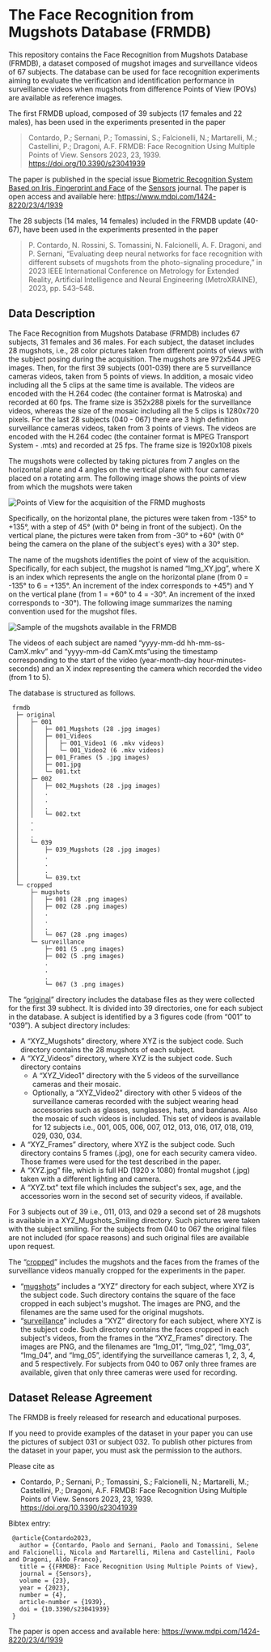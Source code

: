 # The Face Recognition from Mugshots Database (FRMDB)

This repository contains the Face Recognition from Mugshots Database (FRMDB), a dataset composed of mugshot images and surveillance videos of 67 subjects. The database can be used for face recognition experiments aiming to evaluate the verification and identification performance in surveillance videos when mugshots from difference Points of View (POVs) are available as reference images.

The first FRMDB upload, composed of 39 subjects (17 females and 22 males), has been used in the experiments presented in the paper

> Contardo, P.; Sernani, P.; Tomassini, S.; Falcionelli, N.; Martarelli, M.; Castellini, P.; Dragoni, A.F. FRMDB: Face Recognition Using Multiple Points of View. Sensors 2023, 23, 1939. <https://doi.org/10.3390/s23041939>

The paper is published in the special issue [Biometric Recognition System Based on Iris, Fingerprint and Face](https://www.mdpi.com/journal/sensors/special_issues/5ZH0DZ8318) of  the [Sensors](https://www.mdpi.com/journal/sensors) journal. The paper is open access and available here: <https://www.mdpi.com/1424-8220/23/4/1939>

The 28 subjects (14 males, 14 females) included in the FRMDB update (40-67), have been used in the experiments presented in the paper

> P. Contardo, N. Rossini, S. Tomassini, N. Falcionelli, A. F. Dragoni, and P. Sernani, “Evaluating deep neural networks for face recognition with different subsets of mugshots from the photo-signaling procedure,” in 2023 IEEE International Conference on Metrology for Extended Reality, Artificial Intelligence and Neural Engineering (MetroXRAINE), 2023, pp. 543–548.

## Data Description

The Face Recognition from Mugshots Database (FRMDB) includes 67 subjects, 31 females and 36 males. For each subject, the dataset includes 28 mugshots, i.e., 28 color pictures taken from different points of views with the subject posing during the acquisition. The mugshots are 972x544 JPEG images. Then, for the first 39 subjects (001-039) there are 5 surveillance cameras videos, taken from 5 points of views. In addition, a mosaic video including all the 5 clips at the same time is available. The videos are encoded with the H.264 codec (the container format is Matroska) and recorded at 60 fps. The frame size is 352x288 pixels for the surveillance videos, whereas the size of the mosaic including all the 5 clips is 1280x720 pixels. For the last 28 subjects (040 - 067) there are 3 high definition surveillance cameras videos, taken from 3 points of views.  The videos are encoded with the H.264 codec (the container format is MPEG Transport System - .mts) and recorded at 25 fps. The frame size is 1920x108 pixels

The mugshots were collected by taking pictures from 7 angles on the horizontal plane and 4 angles on the vertical plane with four cameras placed on a rotating arm. The following image shows the points of view from which the mugshots were taken

![Points of View for the acquisition of the FRMD mughosts](images/povs.png)

Specifically, on the horizontal plane, the pictures were taken from -135° to +135°, with a step of 45° (with 0° being in front of the subject). On the vertical plane, the pictures were taken from from -30° to +60° (with 0° being the camera on the plane of the subject's eyes) with a 30° step.

The name of the mugshots identifies the point of view of the acquisition. Specifically, for each subject, the mugshot is named “Img_XY.jpg”, where X is an index which represents the angle on the horizontal plane (from 0 = -135° to 6 = +135°. An increment of the index corresponds to +45°) and Y on the vertical plane (from 1 = +60° to 4 = -30°. An increment of the inxed corresponds to -30°). The following image summarizes the naming convention used for the mugshot files.

![Sample of the mugshots available in the FRMDB](images/mugshots.gif)

The videos of each subject are named “yyyy-mm-dd hh-mm-ss-CamX.mkv” and “yyyy-mm-dd CamX.mts”using the timestamp corresponding to the start of the video (year-month-day hour-minutes-seconds) and an X index representing the camera which recorded the video (from 1 to 5).

The database is structured as follows.

	 frmdb
	  ├─ original
	  │   ├─ 001
	  │   │   ├─ 001_Mugshots (28 .jpg images)
	  │   │   ├─ 001_Videos
	  │   │   │   ├─ 001_Video1 (6 .mkv videos)
	  │   │   │   └─ 001_Video2 (6 .mkv videos)
	  │   │   ├─ 001_Frames (5 .jpg images)
	  │   │   ├─ 001.jpg
	  │   │   └─ 001.txt
	  │   ├─ 002
	  │   │   ├─ 002_Mugshots (28 .jpg images)
	  │   │   .
	  │   │   .
	  │   │   .
	  │   │   └─ 002.txt
	  │   .
	  │   .
	  │   .
	  │   └─ 039
	  │       ├─ 039_Mugshots (28 .jpg images)
	  │       .
	  │       .
	  │       .
	  │       └─ 039.txt
	  └─ cropped 
	      ├─ mugshots
	      │   ├─ 001 (28 .png images)
	      │   ├─ 002 (28 .png images)
	      │	  .
	      │   .
	      │   .
	      │	  └─ 067 (28 .png images)
	      └─ surveillance
	          ├─ 001 (5 .png images)
	          ├─ 002 (5 .png images)
	       	  .
	          .
	          .
	       	  └─ 067 (3 .png images)

The “[original](frmdb/original)” directory includes the database files as they were collected for the first 39 subhect. It is divided into 39 directories, one for each subject in the database. A subject is identified by a 3 figures code (from “001” to “039”). A subject directory includes:
-  A “XYZ_Mugshots” directory, where XYZ is the subject code. Such directory contains the 28 mugshots of each subject.
-  A “XYZ_Videos” directory, where XYZ is the subject code. Such directory contains
    - A “XYZ_Video1” directory with the 5 videos of the surveillance cameras and their mosaic.
	- Optionally, a “XYZ_Video2” directory with other 5 videos of the surveillance cameras recorded with the subject wearing head accessories such as glasses, sunglasses, hats, and bandanas. Also the mosaic of such videos is included. This set of videos is available for 12 subjects i.e., 001, 005, 006, 007, 012, 013, 016, 017, 018, 019, 029, 030, 034.
-  A “XYZ_Frames” directory, where XYZ is the subject code. Such directory contains 5 frames (.jpg), one for each security camera video. Those frames were used for the test described in the paper.
-  A “XYZ.jpg” file, which is full HD (1920 x 1080) frontal mugshot (.jpg) taken with a different lighting and camera.
-  A “XYZ.txt” text file which includes the subject's sex, age, and the accessories worn in the second set of security videos, if available.

For 3 subjects out of 39 i.e., 011, 013, and 029 a second set of 28 mugshots is available in a XYZ_Mugshots_Smiling directory. Such pictures were taken with the subject smiling. For the subjects from 040 to 067 the original files are not included (for space reasons) and such original files are available upon request.

The “[cropped](frmdb/cropped)” includes the mugshots and the faces from the frames of the surveillance videos manually cropped for the experiments in the paper.
-  “[mugshots](frmdb/cropped/mugshots)” includes a “XYZ” directory for each subject, where XYZ is the subject code. Such directory contains the square of the face cropped in each subject's mugshot. The images are PNG, and the filenames are the same used for the original mugshots.
-  “[surveillance](frmdb/cropped/surveillance)” includes a “XYZ” directory for each subject, where XYZ is the subject code. Such directory contains the faces cropped in each subject's videos, from the frames in the “XYZ_Frames” directory. The images are PNG, and the filenames are “Img_01”, “Img_02”, “Img_03”, “Img_04”, and “Img_05”, identifying the surveillance cameras 1, 2, 3, 4, and 5 respectively. For subjects from 040 to 067 only three frames are available, given that only three cameras were used for recording.

## Dataset Release Agreement

The FRMDB is freely released for research and educational purposes.

If you need to provide examples of the dataset in your paper you can use the pictures of subject 031 or subject 032. To publish other pictures from the dataset in your paper, you must ask the permission to the authors.

Please cite as
- Contardo, P.; Sernani, P.; Tomassini, S.; Falcionelli, N.; Martarelli, M.; Castellini, P.; Dragoni, A.F. FRMDB: Face Recognition Using Multiple Points of View. Sensors 2023, 23, 1939. <https://doi.org/10.3390/s23041939>
 
Bibtex entry:

	 @article{Contardo2023,
	   author = {Contardo, Paolo and Sernani, Paolo and Tomassini, Selene and Falcionelli, Nicola and Martarelli, Milena and Castellini, Paolo and Dragoni, Aldo Franco},
	   title = {{FRMDB}: Face Recognition Using Multiple Points of View},
	   journal = {Sensors},
	   volume = {23},
	   year = {2023},
	   number = {4},
	   article-number = {1939},
	   doi = {10.3390/s23041939}
	 }


The paper is open access and available here: <https://www.mdpi.com/1424-8220/23/4/1939>